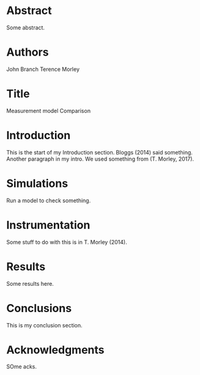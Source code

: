 # Abstract
Some abstract.

# Authors
John Branch
Terence Morley

# Title
Measurement model Comparison

# Introduction
This is the start of my Introduction section.  Bloggs (2014) said something.
Another paragraph in my intro.
We used something from (T. Morley, 2017).

# Simulations
Run a model to check something.

# Instrumentation
Some stuff to do with this is in T. Morley (2014).

# Results
Some results here.

# Conclusions
This is my conclusion section.

# Acknowledgments
SOme acks.
